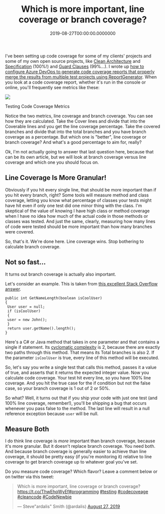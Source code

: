 ﻿---
title: Which is more important, line coverage or branch coverage?
date: "2019-08-27T00:00:00.0000000"
description: There are several ways to measure test coverage in code, also known as code coverage. The two most common are line coverage and branch coverage. So, which one is more important? You might think line coverage is better, since it measures every line and must be more granular than branch coverage, making branch coverage measurements unnecessary. But you'd be surprised.
featuredImage: /img/which-is-more-important-line-coverage-branch-coverage.png
---

I've been setting up code coverage for some of my clients' projects and some of my own open source projects, like [Clean Architecture](https://github.com/ardalis/CleanArchitecture) and [Specification](https://github.com/ardalis/Specification) (100%!) and [Guard Clauses](https://github.com/ardalis/GuardClauses) (99%...). I wrote up [how to configure Azure DevOps to generate code coverage reports that properly merge the results from multiple test projects using ReportGenerator](https://ardalis.com/generate-code-coverage-reports-with-reportgenerator-in-azure-devops). When you look at a code coverage report, whether it's run in the console or online, you'll frequently see metrics like these:

![](/img/image-5-coverage.png)

Testing Code Coverage Metrics

Notice the two metrics, line coverage and branch coverage. You can see how they are calculated. Take the Cover lines and divide that into the Coverable lines and you get the line coverage percentage. Take the covered branches and divide that into the total branches and you have branch coverage as a percentage. But which one is "better", line coverage or branch coverage? And what's a good percentage to aim for, really?

Ok, I'm not actually going to answer that last question here, because that can be its own article, but we will look at branch coverage versus line coverage and which one you should focus on.

## Line Coverage Is More Granular!

Obviously if you hit every single line, that should be more important than if you hit every branch, right? Some tools will measure method and class coverage, letting you know what percentage of classes your tests might have hit even if only one test did one minor thing with the class. I'm skeptical of the value of knowing I have high class or method coverage when I have no idea how much of the actual code in those methods or classes was tested. And just the same, clearly, measuring how many lines of code were tested should be more important than how many branches were covered.

So, that's it. We're done here. Line coverage wins. Stop bothering to calculate branch coverage.

## Not so fast...

It turns out branch coverage is actually also important.

Let's consider an example. This is taken from [this excellent Stack Overflow answer](https://stackoverflow.com/a/8229711).

```
public int GetNameLength(boolean isCoolUser)
{
 User user = null;
 if (isCoolUser)
 {
 user = new John();
 }
 return user.getName().length();
}
```

Here's a C# or Java method that takes in one parameter and that contains a single if statement. Its [cyclomatic complexity](https://ardalis.com/measuring-aggregate-complexity-in-software-applications) is 2, because there are exactly two paths through this method. That means its Total branches is also 2. If the parameter `isCoolUser` is true, every line of this method will be executed.

So, let's say you write a single test that calls this method, passes it a value of true, and asserts that it returns the expected integer value. Now you calculate code coverage. Your test hit every line, so you have 100% line coverage. And you hit the true case for the if condition but not the false case, so your branch coverage is 1 out of 2 or 50%.

So what? Well, it turns out that if you ship your code with just one test (and 100% line coverage, remember!), you'll be shipping a bug that occurs whenever you pass false to the method. The last line will result in a null reference exception because `user` will be null.

## Measure Both

I do think line coverage is _more_ important than branch coverage, because it's more granular. But it doesn't replace branch coverage. You need both. And because branch coverage is generally easier to achieve than line coverage, it should be pretty easy (if you're monitoring it) relative to line coverage to get branch coverage up to whatever goal you've set.

Do you measure code coverage? Which flavor? Leave a comment below or on twitter via this tweet:

<blockquote class="twitter-tweet"><p lang="en" dir="ltr">Which is more important, line coverage or branch coverage?<a href="https://t.co/ThwEhqWyEf">https://t.co/ThwEhqWyEf</a><a href="https://twitter.com/hashtag/programming?src=hash&amp;ref_src=twsrc%5Etfw">#programming</a> <a href="https://twitter.com/hashtag/testing?src=hash&amp;ref_src=twsrc%5Etfw">#testing</a> <a href="https://twitter.com/hashtag/codecoveage?src=hash&amp;ref_src=twsrc%5Etfw">#codecoveage</a> <a href="https://twitter.com/hashtag/cleancode?src=hash&amp;ref_src=twsrc%5Etfw">#cleancode</a> <a href="https://twitter.com/hashtag/CodeNewbie?src=hash&amp;ref_src=twsrc%5Etfw">#CodeNewbie</a></p>— Steve"ardalis" Smith (@ardalis) <a href="https://twitter.com/ardalis/status/1166466855416057858?ref_src=twsrc%5Etfw">August 27, 2019</a></blockquote>
<script async src="https://platform.twitter.com/widgets.js" charset="utf-8"></script>

